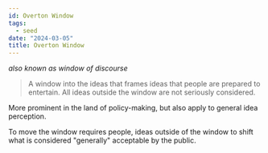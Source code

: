 ```yaml
---
id: Overton Window
tags:
  - seed
date: "2024-03-05"
title: Overton Window
---
```


_also known as window of discourse_

> A window into the ideas that frames ideas that people are prepared to entertain. All ideas outside the window are not seriously considered.

More prominent in the land of policy-making, but also apply to general idea perception.

To move the window requires people, ideas outside of the window to shift what is considered "generally" acceptable by the public.